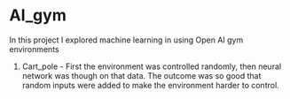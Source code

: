 # AI_gym

In this project I explored machine learning in using Open AI gym environments

1. Cart_pole - First the environment was controlled randomly, then neural network was though on that data. The outcome was so good that random inputs were added to make the environment harder to control.
